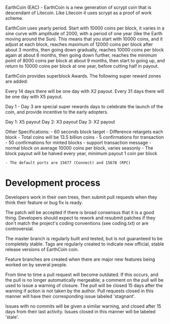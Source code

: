 EarthCoin (EAC) - EarthCoin is a new generation of scrypt coin that is descendant of Litecoin. Like Litecoin it uses scrypt as a proof of work scheme.

EarthCoin uses yearly period. Start with 10000 coins per block, it varies in a sine curve with amplitude of 2000, with a period of one year (like the Earth moving around the Sun). This means that you start with 10000 coins, and it adjust at each block, reaches maximum of 12000 coins per block after about 3 months, then going down gradually, reaches 10000 coins per block again at about 6 months, then going down further, reaches the minimum point of 8000 coins per block at about 9 months, then start to going up, and return to 10000 coins per block at one year, before cutting half in payout.

EarthCoin provides superblock Awards. The following super reward zones are added:

Every 14 days there will be one day with X2 payout.
Every 31 days there will be one day with X5 payout.

Day 1 - Day 3 are special super rewards days to celebrate the launch of the coin, and provide incentive to the early adopters.

Day 1: X5 payout
Day 2: X3 payout
Day 3: X2 payout

Other Specifications:
	- 60 seconds block target
	- Difference retargets each block
	- Total coins will be 13.5 billion coins
	- 5 confirmations for transaction
	- 50 confirmations for minted blocks
	- support transaction message
	- normal block on average 10000 coins per block, varies seasonly
	- The block payout will be halved every year, minimum payout 1 coin per block

	- The default ports are 15677 (Connect) and 15678 (RPC)



Development process
===================

Developers work in their own trees, then submit pull requests when
they think their feature or bug fix is ready.

The patch will be accepted if there is broad consensus that it is a
good thing.  Developers should expect to rework and resubmit patches
if they don't match the project's coding conventions (see coding.txt)
or are controversial.

The master branch is regularly built and tested, but is not guaranteed
to be completely stable. Tags are regularly created to indicate new
official, stable release versions of EarthCoin coin.

Feature branches are created when there are major new features being
worked on by several people.

From time to time a pull request will become outdated. If this occurs, and
the pull is no longer automatically mergeable; a comment on the pull will
be used to issue a warning of closure. The pull will be closed 15 days
after the warning if action is not taken by the author. Pull requests closed
in this manner will have their corresponding issue labeled 'stagnant'.

Issues with no commits will be given a similar warning, and closed after
15 days from their last activity. Issues closed in this manner will be 
labeled 'stale'. 
